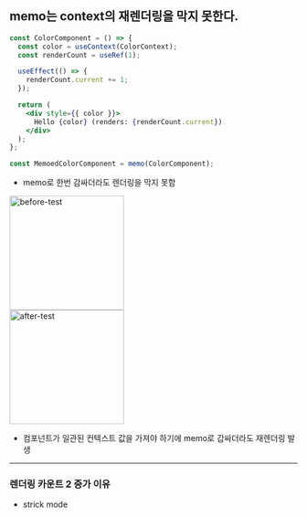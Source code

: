 ## memo는 context의 재렌더링을 막지 못한다.

```jsx
const ColorComponent = () => {
  const color = useContext(ColorContext);
  const renderCount = useRef(1);

  useEffect(() => {
    renderCount.current += 1;
  });

  return (
    <div style={{ color }}>
      Hello {color} (renders: {renderCount.current})
    </div>
  );
};

const MemoedColorComponent = memo(ColorComponent);
```

- memo로 한번 감싸더라도 렌더링을 막지 못함

<img width="200" alt="before-test" src="https://github.com/user-attachments/assets/51d9fb36-ce40-4de6-8be9-39b61701cc06">
<br />
<img width="200" alt="after-test" src="https://github.com/user-attachments/assets/ac047257-451e-415e-a21a-f6c03bf3df2f">

<br />

- 컴포넌트가 일관된 컨텍스트 값을 가져야 하기에 memo로 갑싸더라도 재렌더링 발생

---

### 렌더링 카운트 2 증가 이유

- strick mode
